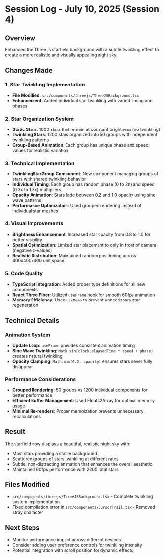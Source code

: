 # Session Log - July 10, 2025 (Session 4)

## Overview
Enhanced the Three.js starfield background with a subtle twinkling effect to create a more realistic and visually appealing night sky.

## Changes Made

### 1. Star Twinkling Implementation
- **File Modified**: `src/components/threejs/ThreeJSBackground.tsx`
- **Enhancement**: Added individual star twinkling with varied timing and phases

### 2. Star Organization System
- **Static Stars**: 1000 stars that remain at constant brightness (no twinkling)
- **Twinkling Stars**: 1200 stars organized into 50 groups with independent twinkling patterns
- **Group-Based Animation**: Each group has unique phase and speed values for realistic variation

### 3. Technical Implementation
- **TwinklingStarGroup Component**: New component managing groups of stars with shared twinkling behavior
- **Individual Timing**: Each group has random phase (0 to 2π) and speed (0.3x to 1.8x) multipliers
- **Opacity Animation**: Stars fade between 0.2 and 1.0 opacity using sine wave patterns
- **Performance Optimization**: Used grouped rendering instead of individual star meshes

### 4. Visual Improvements
- **Brightness Enhancement**: Increased star opacity from 0.8 to 1.0 for better visibility
- **Spatial Optimization**: Limited star placement to only in front of camera (negative z-values)
- **Realistic Distribution**: Maintained random positioning across 400x400x400 unit space

### 5. Code Quality
- **TypeScript Integration**: Added proper type definitions for all new components
- **React Three Fiber**: Utilized `useFrame` hook for smooth 60fps animation
- **Memory Efficiency**: Used `useMemo` to prevent unnecessary star regeneration

## Technical Details

### Animation System
- **Update Loop**: `useFrame` provides consistent animation timing
- **Sine Wave Twinkling**: `Math.sin(clock.elapsedTime * speed + phase)` creates natural twinkling
- **Opacity Clamping**: `Math.max(0.2, opacity)` ensures stars never fully disappear

### Performance Considerations
- **Grouped Rendering**: 50 groups vs 1200 individual components for better performance
- **Efficient Buffer Management**: Used Float32Array for optimal memory usage
- **Minimal Re-renders**: Proper memoization prevents unnecessary recalculations

## Result
The starfield now displays a beautiful, realistic night sky with:
- Most stars providing a stable background
- Scattered groups of stars twinkling at different rates
- Subtle, non-distracting animation that enhances the overall aesthetic
- Maintained 60fps performance with 2200 total stars

## Files Modified
- `src/components/threejs/ThreeJSBackground.tsx` - Complete twinkling system implementation
- Fixed compilation error in `src/components/CursorTrail.tsx` - Removed stray character

## Next Steps
- Monitor performance impact across different devices
- Consider adding user preference controls for twinkling intensity
- Potential integration with scroll position for dynamic effects